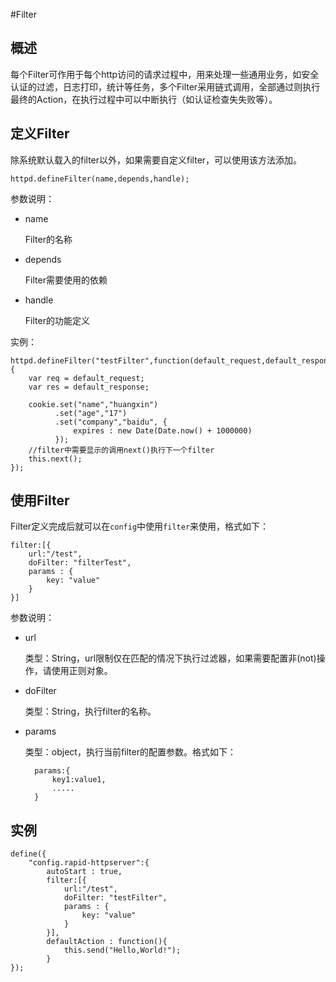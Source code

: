 #Filter

## 概述

每个Filter可作用于每个http访问的请求过程中，用来处理一些通用业务，如安全认证的过滤，日志打印，统计等任务，多个Filter采用链式调用，全部通过则执行最终的Action，在执行过程中可以中断执行（如认证检查失失败等）。


## 定义Filter

除系统默认载入的filter以外，如果需要自定义filter，可以使用该方法添加。

	httpd.defineFilter(name,depends,handle);
	
参数说明：

* name

	Filter的名称
	
* depends

	Filter需要使用的依赖
	
* handle

	Filter的功能定义


	
实例：

	httpd.defineFilter("testFilter",function(default_request,default_response,cookie){
		var req = default_request;
		var res = default_response;

		cookie.set("name","huangxin")
			  .set("age","17")
			  .set("company","baidu", {
			  	  expires : new Date(Date.now() + 1000000)
			  });
		//filter中需要显示的调用next()执行下一个filter
		this.next();
	});

## 使用Filter

Filter定义完成后就可以在`config`中使用`filter`来使用，格式如下：

	filter:[{
        url:"/test",
        doFilter: "filterTest",
        params : {
        	key: "value"
        }
   	}]


参数说明：

* url

	类型：String，url限制仅在匹配的情况下执行过滤器，如果需要配置非(not)操作，请使用正则对象。
	
* doFilter

	类型：String，执行filter的名称。
	
* params

	类型：object，执行当前filter的配置参数。格式如下：
	
		params:{
        	key1:value1,
        	.....
    	}

## 实例

	define({
    	"config.rapid-httpserver":{
        	autoStart : true,
        	filter:[{
        		url:"/test",
        		doFilter: "testFilter",
        		params : {
        			key: "value"
        		}
        	}],
        	defaultAction : function(){
            	this.send("Hello,World!");
        	}
	});

